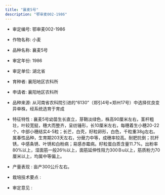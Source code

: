 ```yaml
---
title: "襄麦5号"
description: "鄂审麦002-1986"
---
```

* 审定编号:  鄂审麦002-1986

*  作物名称:  小麦

*  品种名称:  襄麦5号

*  审定年份:  1986

*  审定单位:  湖北省

* 育种者:  襄阳地区农科所

*  申请者:  襄阳地区农科所

*  品种来源:  从河南省农科院引进的“6130”（郑引4号×郑州17号）中选择优良变异单株，经系统选育于育成

*  特征特性 : 
襄麦5号幼苗生长直立，芽鞘淡绿色，株高90厘米左右，茎杆粗壮，叶较宽挺，穗大而整齐，呈纺锤形，长10厘米左右，每穗着生小穗20-22个，中部小穗结实4-5粒；长芒，白壳，籽粒卵形，白色，千粒重38g左右。属春性品种，生育期203天左右，分蘖力中等，成穗率较高。耐肥抗倒；抗杆锈，中感条锈、叶锈和白粉病；易感赤霉病。籽粒蛋白质含量11.7%。出粉率80%以上，湿面筋一般26％以上，面筋延伸性阻力300Ｂu以上，筋质粉力70厘米以上，均属中等偏上。
 
*  产量表现 : 
亩产300公斤左右。

*  栽培技术要点 : 


*  审定意见 : 

